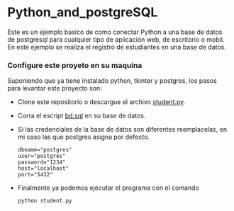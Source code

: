 # Python_and_postgreSQL

Este es un ejemplo basico de como conectar Python a una base de datos de postgresql
para cualquier tipo de aplicación web, de escritorio o mobil. En este ejemplo se realiza el registro de estudiantes en una base de datos.

### Configure este proyeto en su maquina
Suponiendo que ya tiene instalado python, tkinter y postgres, los pasos para levantar este proyecto son:

* Clone este repositorio o descargue el archivo [student.py](https://github.com/MrDavidAlv/Python_and_postgreSQL/blob/master/student.py).
* Corra el escript [bd.sql](https://github.com/MrDavidAlv/Python_and_postgreSQL/blob/master/db.sql) en su base de datos. 
* Si las credenciales de la base de datos son diferentes reemplacelas, en mi caso las que postgres asigna por defecto.

      dbname="postgres" 
      user="postgres" 
      password="1234" 
      host="localhost" 
      port="5432"
      
* Finalmente ya podemos ejecutar el programa con el comando

      python student.py
